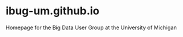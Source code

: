 ibug-um.github.io
=================

Homepage for the Big Data User Group at the University of Michigan
